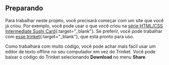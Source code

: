 ## Preparando

Para trabalhar neste projeto, você precisará começar com um site que você já criou. Por exemplo, você pode usar o que você criou na [série HTML/CSS Intermediate Sushi Card](https://projects.raspberrypi.org/pt-BR/projects/cd-intermediate-html-css-sushi){:target="_blank"}. Se preferir, você pode trabalhar com [esse trinket](https://trinket.io/html/019d404fa1){:target="_blank"}, que está pronto para uso.

Como trabalhará com muito código, você pode achar mais fácil usar um editor de texto offline no seu computador em vez do Trinket. Você pode baixar o código do Trinket selecionando **Download** no menu **Share**.